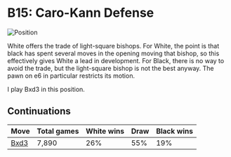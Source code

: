 # B15: Caro-Kann Defense

![Position](https://chessboardimage.com/r2qkbnr/pp1npppb/2p4p/7P/3P4/3B1NN1/PPP2PP1/R1BQK2R.png)

White offers the trade of light-square bishops. For White, the point is that
black has spent several moves in the opening moving that bishop, so this
effectively gives White a lead in development. For Black, there is no way to
avoid the trade, but the light-square bishop is not the best anyway. The pawn
on e6 in particular restricts its motion.

I play Bxd3 in this position.

## Continuations

Move                                                           | Total games | White wins | Draw | Black wins
---------------------------------------------------------------|-------------|------------|------|-----------
[Bxd3](r2qkbnr-pp1nppp1-2p4p-7P-3P4-3b1NN1-PPP2PP1-R1BQK2R.md) | 7,890       | 26%        | 55%  | 19%

